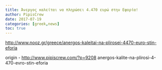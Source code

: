 ```yaml
---
title: Άνεργος καλείται να πληρώσει 4.470 ευρώ στην Εφορία!
author: PipisCrew
date: 2017-07-19
categories: [greek,news]
toc: true
---
```


http://www.nooz.gr/greece/anergos-kaleitai-na-plirosei-4470-euro-stin-eforia

origin - http://www.pipiscrew.com/?p=9208 anergos-kalite-na-plirosi-4-470-evro-stin-eforia